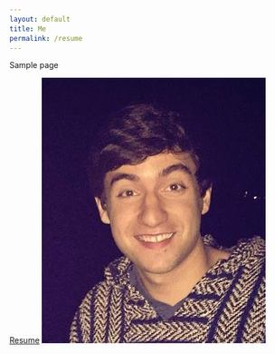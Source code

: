 ```yaml
---
layout: default
title: Me
permalink: /resume
---
```


 Sample page

 [Resume](/assets/Resume.pdf)
![photo of me here](/assets/me.jpg)
